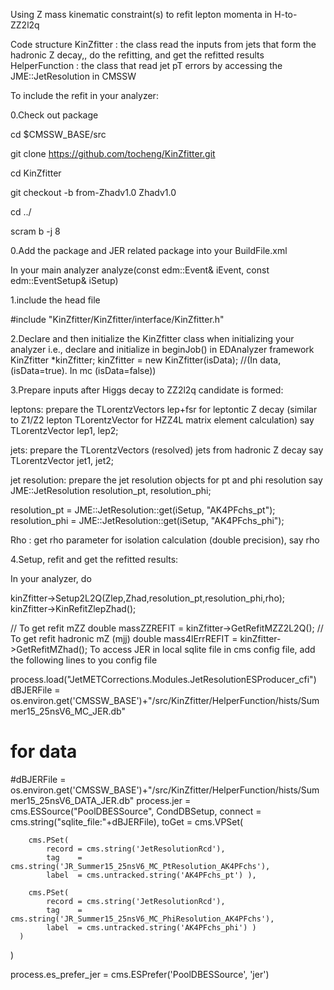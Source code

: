 Using Z mass kinematic constraint(s) to refit lepton momenta in H-to-ZZ2l2q

Code structure
KinZfitter : the class read the inputs from jets that form the hadronic Z decay,, do the refitting, and get the refitted results HelperFunction : the class that read jet pT errors by accessing the JME::JetResolution in CMSSW

To include the refit in your analyzer:

0.Check out package

cd $CMSSW_BASE/src

git clone https://github.com/tocheng/KinZfitter.git

cd KinZfitter

git checkout -b from-Zhadv1.0 Zhadv1.0

cd ../

scram b -j 8

0.Add the package and JER related package into your BuildFile.xml

In your main analyzer analyze(const edm::Event& iEvent, const edm::EventSetup& iSetup)

1.include the head file

#include "KinZfitter/KinZfitter/interface/KinZfitter.h"

2.Declare and then initialize the KinZfitter class when initializing your analyzer i.e., declare and initialize in beginJob() in EDAnalyzer framework KinZfitter *kinZfitter; kinZfitter = new KinZfitter(isData); //(In data, (isData=true). In mc (isData=false))

3.Prepare inputs after Higgs decay to ZZ2l2q candidate is formed:

leptons: prepare the TLorentzVectors lep+fsr for leptontic Z decay (similar to Z1/Z2 lepton TLorentzVector for HZZ4L matrix element calculation) say TLorentzVector lep1, lep2;

jets: prepare the TLorentzVectors (resolved) jets from hadronic Z decay
say TLorentzVector jet1, jet2;

jet resolution: prepare the jet resolution objects for pt and phi resolution say JME::JetResolution resolution_pt, resolution_phi;

resolution_pt = JME::JetResolution::get(iSetup, "AK4PFchs_pt"); resolution_phi = JME::JetResolution::get(iSetup, "AK4PFchs_phi");

Rho : get rho parameter for isolation calculation (double precision), say rho

4.Setup, refit and get the refitted results:

In your analyzer, do

  kinZfitter->Setup2L2Q(Zlep,Zhad,resolution_pt,resolution_phi,rho);
  kinZfitter->KinRefitZlepZhad();

  // To get refit mZZ
  double massZZREFIT = kinZfitter->GetRefitMZZ2L2Q();
  // To get refit hadronic mZ (mjj)
  double mass4lErrREFIT = kinZfitter->GetRefitMZhad();
To access JER in local sqlite file in cms config file, add the following lines to you config file

 process.load("JetMETCorrections.Modules.JetResolutionESProducer_cfi")
 dBJERFile = os.environ.get('CMSSW_BASE')+"/src/KinZfitter/HelperFunction/hists/Summer15_25nsV6_MC_JER.db"
 # for data
 #dBJERFile = os.environ.get('CMSSW_BASE')+"/src/KinZfitter/HelperFunction/hists/Summer15_25nsV6_DATA_JER.db"
 process.jer = cms.ESSource("PoolDBESSource",
    CondDBSetup,
    connect = cms.string("sqlite_file:"+dBJERFile),
    toGet = cms.VPSet(

        cms.PSet(
            record = cms.string('JetResolutionRcd'),
            tag    = cms.string('JR_Summer15_25nsV6_MC_PtResolution_AK4PFchs'),
            label  = cms.untracked.string('AK4PFchs_pt') ),

        cms.PSet(
            record = cms.string('JetResolutionRcd'),
            tag    = cms.string('JR_Summer15_25nsV6_MC_PhiResolution_AK4PFchs'),
            label  = cms.untracked.string('AK4PFchs_phi') )
      )
 )

 process.es_prefer_jer = cms.ESPrefer('PoolDBESSource', 'jer')

